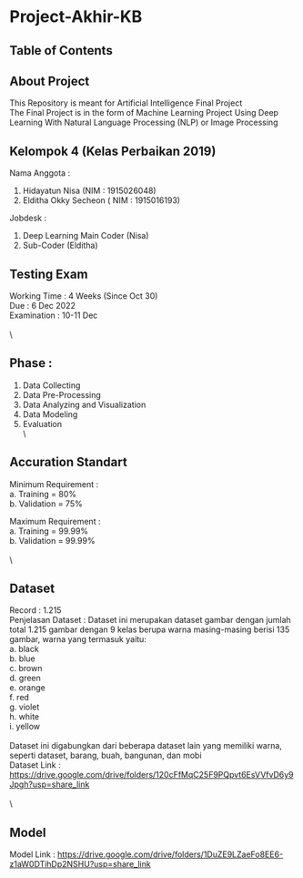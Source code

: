 # Project-Akhir-KB

## Table of Contents

## About Project
This Repository is meant for Artificial Intelligence Final Project \
The Final Project is in the form of Machine Learning Project Using Deep Learning With Natural Language Processing (NLP) or Image Processing 

## Kelompok 4 (Kelas Perbaikan 2019)
Nama Anggota :
1. Hidayatun Nisa (NIM : 1915026048)
2. Elditha Okky Secheon ( NIM : 1915016193)

Jobdesk :
1. Deep Learning Main Coder (Nisa)
2. Sub-Coder (Elditha)


 
## Testing Exam
Working Time : 4 Weeks (Since Oct 30) \
Due : 6 Dec 2022 \
Examination : 10-11 Dec \
\
\
## Phase : 
1. Data Collecting 
2. Data Pre-Processing 
3. Data Analyzing and Visualization 
4. Data Modeling 
5. Evaluation 
\
\
## Accuration Standart  
  Minimum Requirement : \
    a. Training = 80% \
    b. Validation = 75% 

  Maximum Requirement : \
    a. Training = 99.99% \
    b. Validation = 99.99% \
\
\
## Dataset
Record : 1.215 \
Penjelasan Dataset :
Dataset ini merupakan dataset gambar dengan jumlah total 1.215 gambar dengan 9 kelas berupa warna masing-masing berisi 135 gambar, warna yang termasuk yaitu:\
a. black \
b. blue \
c. brown \
d. green \
e. orange \
f. red \
g. violet \
h. white \
i. yellow \
\
Dataset ini digabungkan dari beberapa dataset lain yang memiliki warna, seperti dataset, barang, buah, bangunan, dan mobi\
Dataset Link : https://drive.google.com/drive/folders/120cFfMqC25F9PQpvt6EsVVfvD6y9Jpgh?usp=share_link \
\
\
## Model
Model Link : https://drive.google.com/drive/folders/1DuZE9LZaeFo8EE6-z1aW0DTihDp2NSHU?usp=share_link
